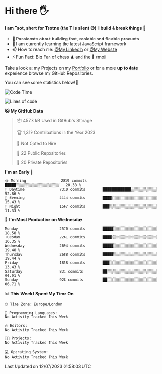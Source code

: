 # Hi there :raised_hand_with_fingers_splayed:
#### I am Tsot, short for Tsotne (the T is silent :wink:). I build & break things :space_invader:
- :telescope: Passionate about building fast, scalable and flexible products
- :seedling: I am currently learning the latest JavaScript framework 
- :mailbox: How to reach me: [@My LinkedIn](https://www.linkedin.com/in/tsotne-gvadzabia/) or [@My Website](https://tsotne.co.uk/contact)
- :zap: Fun Fact: Big Fan of chess ♟ and the 👾 emoji

Take a look at my Projects on my [Portfolio](https://tsotne.co.uk/) or for a more **up to date** experience browse my GitHub Repositories.

You can see some statistics below!:space_invader:
<!--START_SECTION:waka-->
![Code Time](http://img.shields.io/badge/Code%20Time-761%20hrs%202%20mins-blue)

![Lines of code](https://img.shields.io/badge/From%20Hello%20World%20I%27ve%20Written-6.8%20million%20lines%20of%20code-blue)

**🐱 My GitHub Data** 

> 📦 457.3 kB Used in GitHub's Storage 
 > 
> 🏆 1,319 Contributions in the Year 2023
 > 
> 🚫 Not Opted to Hire
 > 
> 📜 22 Public Repositories 
 > 
> 🔑 20 Private Repositories 
 > 
**I'm an Early 🐤** 

```text
🌞 Morning                2819 commits        █████░░░░░░░░░░░░░░░░░░░░   20.38 % 
🌆 Daytime                7310 commits        █████████████░░░░░░░░░░░░   52.86 % 
🌃 Evening                2134 commits        ████░░░░░░░░░░░░░░░░░░░░░   15.43 % 
🌙 Night                  1567 commits        ███░░░░░░░░░░░░░░░░░░░░░░   11.33 % 
```
📅 **I'm Most Productive on Wednesday** 

```text
Monday                   2570 commits        █████░░░░░░░░░░░░░░░░░░░░   18.58 % 
Tuesday                  2261 commits        ████░░░░░░░░░░░░░░░░░░░░░   16.35 % 
Wednesday                2694 commits        █████░░░░░░░░░░░░░░░░░░░░   19.48 % 
Thursday                 2688 commits        █████░░░░░░░░░░░░░░░░░░░░   19.44 % 
Friday                   1858 commits        ███░░░░░░░░░░░░░░░░░░░░░░   13.43 % 
Saturday                 831 commits         ██░░░░░░░░░░░░░░░░░░░░░░░   06.01 % 
Sunday                   928 commits         ██░░░░░░░░░░░░░░░░░░░░░░░   06.71 % 
```


📊 **This Week I Spent My Time On** 

```text
🕑︎ Time Zone: Europe/London

💬 Programming Languages: 
No Activity Tracked This Week

🔥 Editors: 
No Activity Tracked This Week

🐱‍💻 Projects: 
No Activity Tracked This Week

💻 Operating System: 
No Activity Tracked This Week
```


 Last Updated on 12/07/2023 01:58:03 UTC
<!--END_SECTION:waka-->
